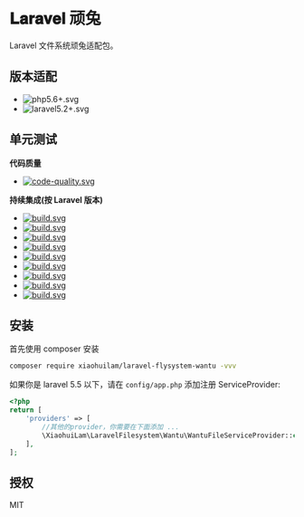# 𝐋𝐚𝐫𝐚𝐯𝐞𝐥 顽兔
Laravel 文件系统顽兔适配包。


## 版本适配

- ![php5.6+.svg](https://img.shields.io/badge/PHP-5.6+-4c1.svg)
- ![laravel5.2+.svg](https://img.shields.io/badge/Laravel-5.0+-4c1.svg)


## 单元测试

**代码质量**
- [![code-quality.svg](https://scrutinizer-ci.com/g/xiaohuilam/laravel-flysystem-wantu/badges/quality-score.png?b=master)](https://scrutinizer-ci.com/g/xiaohuilam/laravel-flysystem-wantu/)

**持续集成(按 Laravel 版本)**
- [![build.svg](https://badges.herokuapp.com/travis/xiaohuilam/laravel-flysystem-wantu?branch=master&env=LARAVEL=%275.8.*%27&label=5.8)](https://travis-ci.org/xiaohuilam/laravel-flysystem-wantu)
- [![build.svg](https://badges.herokuapp.com/travis/xiaohuilam/laravel-flysystem-wantu?branch=master&env=LARAVEL=%275.7.*%27&label=5.7)](https://travis-ci.org/xiaohuilam/laravel-flysystem-wantu)
- [![build.svg](https://badges.herokuapp.com/travis/xiaohuilam/laravel-flysystem-wantu?branch=master&env=LARAVEL=%275.6.*%27&label=5.6)](https://travis-ci.org/xiaohuilam/laravel-flysystem-wantu)
- [![build.svg](https://badges.herokuapp.com/travis/xiaohuilam/laravel-flysystem-wantu?branch=master&env=LARAVEL=%275.5.*%27&label=5.5)](https://travis-ci.org/xiaohuilam/laravel-flysystem-wantu)
- [![build.svg](https://badges.herokuapp.com/travis/xiaohuilam/laravel-flysystem-wantu?branch=master&env=LARAVEL=%275.4.*%27&label=5.4)](https://travis-ci.org/xiaohuilam/laravel-flysystem-wantu)
- [![build.svg](https://badges.herokuapp.com/travis/xiaohuilam/laravel-flysystem-wantu?branch=master&env=LARAVEL=%275.3.*%27&label=5.3)](https://travis-ci.org/xiaohuilam/laravel-flysystem-wantu)
- [![build.svg](https://badges.herokuapp.com/travis/xiaohuilam/laravel-flysystem-wantu?branch=master&env=LARAVEL=%275.2.*%27&label=5.2)](https://travis-ci.org/xiaohuilam/laravel-flysystem-wantu)
- [![build.svg](https://badges.herokuapp.com/travis/xiaohuilam/laravel-flysystem-wantu?branch=master&env=LARAVEL=%275.1.*%27&label=5.1)](https://travis-ci.org/xiaohuilam/laravel-flysystem-wantu)
- [![build.svg](https://badges.herokuapp.com/travis/xiaohuilam/laravel-flysystem-wantu?branch=master&env=LARAVEL=%275.0.*%27&label=5.0)](https://travis-ci.org/xiaohuilam/laravel-flysystem-wantu)


## 安装

首先使用 composer 安装

```bash
composer require xiaohuilam/laravel-flysystem-wantu -vvv
```
如果你是 laravel 5.5 以下，请在 `config/app.php` 添加注册 ServiceProvider:
```php
<?php
return [
    'providers' => [
        //其他的provider，你需要在下面添加 ...
        \XiaohuiLam\LaravelFilesystem\Wantu\WantuFileServiceProvider::class,
    ],
];
```


## 授权

MIT

